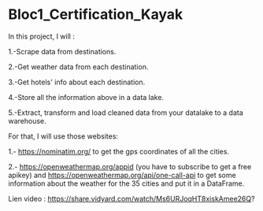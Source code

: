 # Bloc1_Certification_Kayak
In this project, I will : 

1.-Scrape data from destinations.

2.-Get weather data from each destination.

3.-Get hotels' info about each destination.

4.-Store all the information above in a data lake.

5.-Extract, transform and load cleaned data from your datalake to a data warehouse.


For that, I will use those websites:

1.- https://nominatim.org/ to get the gps coordinates of all the cities.

2.-  https://openweathermap.org/appid (you have to subscribe to get a free apikey) and https://openweathermap.org/api/one-call-api to get some information about the weather for the 35 cities and put it in a DataFrame.


Lien video : https://share.vidyard.com/watch/Ms6URJoqHT8xiskAmee26Q?

